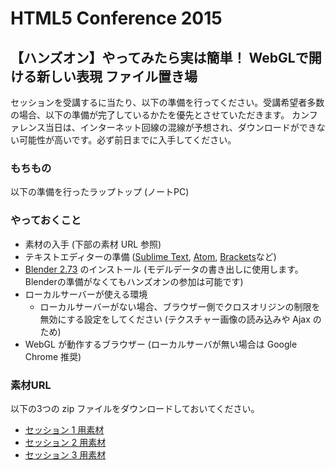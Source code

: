 # HTML5 Conference 2015

## 【ハンズオン】やってみたら実は簡単！ WebGLで開ける新しい表現 ファイル置き場

セッションを受講するに当たり、以下の準備を行ってください。受講希望者多数の場合、以下の準備が完了しているかたを優先とさせていただきます。
カンファレンス当日は、インターネット回線の混線が予想され、ダウンロードができない可能性が高いです。必ず前日までに入手してください。

### もちもの

以下の準備を行ったラップトップ (ノートPC)

### やっておくこと

- 素材の入手 (下部の素材 URL 参照)
- テキストエディターの準備 ([Sublime Text](http://www.sublimetext.com/), [Atom](https://atom.io/), [Brackets](http://brackets.io/)など)
- [Blender 2.73](http://www.blender.org/download/) のインストール (モデルデータの書き出しに使用します。Blenderの準備がなくてもハンズオンの参加は可能です)
- ローカルサーバーが使える環境
  - ローカルサーバーがない場合、ブラウザー側でクロスオリジンの制限を無効にする設定をしてください (テクスチャー画像の読み込みや Ajax のため)
- WebGL が動作するブラウザー (ローカルサーバが無い場合は Google Chrome 推奨)

### 素材URL

以下の3つの zip ファイルをダウンロードしておいてください。

- [セッション 1 用素材](https://github.com/edom18/HTML5_conf_2015_sample/archive/master.zip)
- [セッション 2 用素材](https://github.com/tokyowebglmeetup/h5conf2015_session2/archive/master.zip)
- [セッション 3 用素材](https://github.com/doxas/glslOffline/archive/master.zip)
